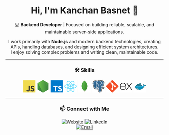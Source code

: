 <div align="center">

  
# Hi, I'm Kanchan Basnet 👋

💻 **Backend Developer** | Focused on building reliable, scalable, and maintainable server-side applications.  

I work primarily with **Node.js** and modern backend technologies, creating APIs, handling databases, and designing efficient system architectures.  
I enjoy solving complex problems and writing clean, maintainable code.

---


### 🛠️ Skills

<p align="center">
  <img src="https://raw.githubusercontent.com/devicons/devicon/master/icons/javascript/javascript-original.svg" alt="JavaScript" width="40" height="40"/>
  <img src="https://raw.githubusercontent.com/devicons/devicon/master/icons/nodejs/nodejs-original.svg" alt="Node.js" width="40" height="40"/>
  <img src="https://raw.githubusercontent.com/devicons/devicon/master/icons/typescript/typescript-original.svg" alt="TypeScript" width="40" height="40"/>
  <img src="https://raw.githubusercontent.com/devicons/devicon/master/icons/react/react-original.svg" alt="React" width="40" height="40"/>
  <img src="https://raw.githubusercontent.com/devicons/devicon/master/icons/mongodb/mongodb-original.svg" alt="MongoDB" width="40" height="40"/>
  <img src="https://raw.githubusercontent.com/devicons/devicon/master/icons/postgresql/postgresql-original.svg" alt="PostgreSQL" width="40" height="40"/>
  <img src="https://raw.githubusercontent.com/devicons/devicon/master/icons/git/git-original.svg" alt="Git" width="40" height="40"/>
  <img src="https://raw.githubusercontent.com/devicons/devicon/master/icons/express/express-original.svg" alt="Express" width="40" height="40"/>
  <img src="https://raw.githubusercontent.com/devicons/devicon/master/icons/docker/docker-original.svg" alt="Docker" width="40" height="40"/>
</p>

---

### 📫 Connect with Me
[![Website](https://img.shields.io/badge/Website-000000?style=for-the-badge&logo=About.me&logoColor=white)](https://www.kanchanbasnet.com.np/) 
[![LinkedIn](https://img.shields.io/badge/LinkedIn-0A66C2?style=for-the-badge&logo=linkedin&logoColor=white)](https://www.linkedin.com/in/kanchanbasnet01/)  
[![Email](https://img.shields.io/badge/Email-0078D4?style=for-the-badge&logo=gmail&logoColor=white)](mailto:kanchanbasnet.dev@gmail.com)

</div>

